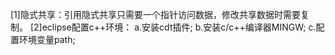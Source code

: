 [1]隐式共享：引用隐式共享只需要一个指针访问数据，修改共享数据时需要复制。
[2]eclipse配置c++环境：
a.安装cdt插件;
b.安装c/c++编译器MINGW;
c.配置环境变量path;
